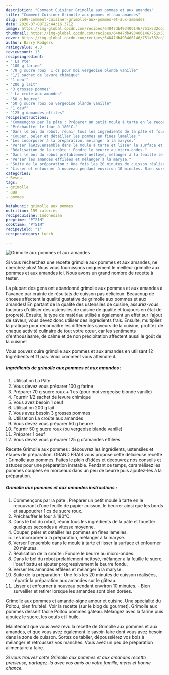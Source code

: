 ```yaml
---
description: "Comment Cuisiner Grimolle aux pommes et aux amandes"
title: "Comment Cuisiner Grimolle aux pommes et aux amandes"
slug: 2690-comment-cuisiner-grimolle-aux-pommes-et-aux-amandes
date: 2020-07-08T22:44:16.371Z
image: https://img-global.cpcdn.com/recipes/64047db493406146/751x532cq70/grimolle-aux-pommes-et-aux-amandes-photo-principale-de-la-recette.jpg
thumbnail: https://img-global.cpcdn.com/recipes/64047db493406146/751x532cq70/grimolle-aux-pommes-et-aux-amandes-photo-principale-de-la-recette.jpg
cover: https://img-global.cpcdn.com/recipes/64047db493406146/751x532cq70/grimolle-aux-pommes-et-aux-amandes-photo-principale-de-la-recette.jpg
author: Barry Rodgers
ratingvalue: 4.3
reviewcount: 13
recipeingredient:
- " La Pte"
- "100 g farine"
- "70 g sucre roux  1 cs pour moi vergeoise blonde vanille"
- "1/2 sachet de levure chimique"
- "1 oeuf"
- "200 g lait"
- "3 grosses pommes"
- " La crote aux amandes"
- "50 g beurre"
- "50 g sucre roux ou vergeoise blande vanille"
- "1 oeuf"
- "125 g damandes effiles"
recipeinstructions:
- "Commençons par la pâte : Préparer un petit moule à tarte en le recouvrant d&#39;une feuille de papier cuisson, le beurrer ainsi que les bords et saupoudrer 1 cs de sucre roux."
- "Préchauffer le four à 180°C."
- "Dans le bol du robot, réunir tous les ingrédients de la pâte et fouetter quelques secondes à vitesse moyenne."
- "Couper, peler et détailler les pommes en fines lamelles."
- "Les incorporer à la préparation, mélanger à la maryse."
- "Verser l&#39;ensemble dans le moule à tarte et lisser la surface et enfourner 20 minutes."
- "Réalisation de la croûte : Fondre le beurre au micro-ondes."
- "Dans le bol du robot prélablement nettoyé, mélanger à la feuille le sucre, l&#39;oeuf battu et ajouter progressivement le beurre fondu."
- "Verser les amandes effilées et mélanger à la maryse."
- "Suite de la préparation : Une fois les 20 minutes de cuisson réalisées, répartir la préparation aux amandes sur le gâteau."
- "Lisser et enfourner à nouveau pendant envriron 10 minutes. Bien surveiller et retirer lorsque les amandes sont bien dorées."
categories:
- Resep
tags:
- grimolle
- aux
- pommes

katakunci: grimolle aux pommes 
nutrition: 159 calories
recipecuisine: Indonesian
preptime: "PT21M"
cooktime: "PT51M"
recipeyield: "1"
recipecategory: Lunch

---
```



![Grimolle aux pommes et aux amandes](https://img-global.cpcdn.com/recipes/64047db493406146/751x532cq70/grimolle-aux-pommes-et-aux-amandes-photo-principale-de-la-recette.jpg)

Si vous recherchez une recette grimolle aux pommes et aux amandes, ne cherchez plus! Nous vous fournissons uniquement le meilleur grimolle aux pommes et aux amandes ici. Nous avons un grand nombre de recette à tester.

La plupart des gens ont abandonné grimolle aux pommes et aux amandes à l'avance par crainte de résultats de cuisson pas délicieux. Beaucoup de choses affectent la qualité gustative de grimolle aux pommes et aux amandes! En partant de la qualité des ustensiles de cuisine, assurez-vous toujours d'utiliser des ustensiles de cuisine de qualité et toujours en état de propreté. Ensuite, le type de matériau utilisé a également un effet sur l'ajout de saveur, vous devez donc utiliser des ingrédients frais. Ensuite, multipliez la pratique pour reconnaître les différentes saveurs de la cuisine, profitez de chaque activité culinaire de tout votre cœur, car les sentiments d'enthousiasme, de calme et de non précipitation affectent aussi le goût de la cuisine!

<!--inarticleads1-->

Vous pouvez cuire grimolle aux pommes et aux amandes en utilisant 12 Ingrédients et 11 pas. Voici comment vous atteindre il.

##### Ingrédients de grimolle aux pommes et aux amandes :

1. Utilisation  La Pâte
1. Vous devez vous préparer 100 g farine
1. Préparer 70 g sucre roux + 1 cs (pour moi vergeoise blonde vanille)
1. Fournir 1/2 sachet de levure chimique
1. Vous avez besoin 1 oeuf
1. Utilisation 200 g lait
1. Vous avez besoin 3 grosses pommes
1. Utilisation  La croûte aux amandes
1. Vous devez vous préparer 50 g beurre
1. Fournir 50 g sucre roux (ou vergeoise blande vanille)
1. Préparer 1 oeuf
1. Vous devez vous préparer 125 g d&#39;amandes effilées


Recette Grimolle aux pommes : découvrez les ingrédients, ustensiles et étapes de préparation. GRAND FRAIS vous propose cette délicieuse recette : Grimolle aux pommes. Faites le plein d&#39;idées et découvrez nos conseils et astuces pour une préparation inratable. Pendant ce temps, caramélisez les pommes coupées en morceaux dans un peu de beurre puis ajoutez-les à la préparation. 

<!--inarticleads2-->

##### Grimolle aux pommes et aux amandes instructions :

1. Commençons par la pâte : Préparer un petit moule à tarte en le recouvrant d&#39;une feuille de papier cuisson, le beurrer ainsi que les bords et saupoudrer 1 cs de sucre roux.
1. Préchauffer le four à 180°C.
1. Dans le bol du robot, réunir tous les ingrédients de la pâte et fouetter quelques secondes à vitesse moyenne.
1. Couper, peler et détailler les pommes en fines lamelles.
1. Les incorporer à la préparation, mélanger à la maryse.
1. Verser l&#39;ensemble dans le moule à tarte et lisser la surface et enfourner 20 minutes.
1. Réalisation de la croûte : Fondre le beurre au micro-ondes.
1. Dans le bol du robot prélablement nettoyé, mélanger à la feuille le sucre, l&#39;oeuf battu et ajouter progressivement le beurre fondu.
1. Verser les amandes effilées et mélanger à la maryse.
1. Suite de la préparation : Une fois les 20 minutes de cuisson réalisées, répartir la préparation aux amandes sur le gâteau.
1. Lisser et enfourner à nouveau pendant envriron 10 minutes. - Bien surveiller et retirer lorsque les amandes sont bien dorées.


Grimolle aux pommes et amande-signe amour et cuisine. Une spécialité du Poitou, bien fruitée!. Voir la recette (sur le blog du gourmet). Grimolle aux pommes dessert facile Poitou pommes gâteau. Mélangez avec la farine puis ajoutez le sucre, les oeufs et l&#39;huile. 

<!--inarticleads1-->

<p>
Maintenant que vous avez revu la recette de Grimolle aux pommes et aux amandes, et que vous avez également le savoir-faire dont vous avez besoin dans la zone de cuisson. Sortez ce tablier, dépoussiérez vos bols à mélanger et retroussez vos manches. Vous avez un peu de préparation alimentaire à faire.
</p>

<p>
<i>Si vous trouvez cette Grimolle aux pommes et aux amandes recette précieuse, partagez-la avec vos amis ou votre famille, merci et bonne chance.</i>
</p>
